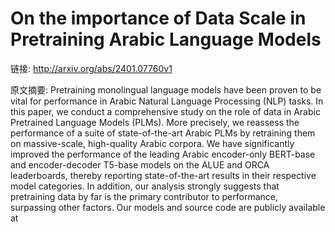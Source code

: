 # On the importance of Data Scale in Pretraining Arabic Language Models

链接: http://arxiv.org/abs/2401.07760v1

原文摘要:
Pretraining monolingual language models have been proven to be vital for
performance in Arabic Natural Language Processing (NLP) tasks. In this paper,
we conduct a comprehensive study on the role of data in Arabic Pretrained
Language Models (PLMs). More precisely, we reassess the performance of a suite
of state-of-the-art Arabic PLMs by retraining them on massive-scale,
high-quality Arabic corpora. We have significantly improved the performance of
the leading Arabic encoder-only BERT-base and encoder-decoder T5-base models on
the ALUE and ORCA leaderboards, thereby reporting state-of-the-art results in
their respective model categories. In addition, our analysis strongly suggests
that pretraining data by far is the primary contributor to performance,
surpassing other factors. Our models and source code are publicly available at
